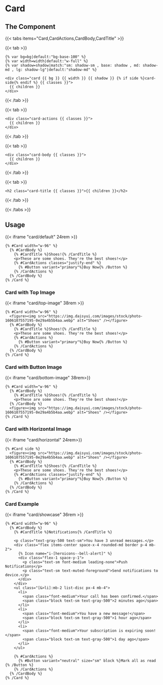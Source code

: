 # Card

## The Component 

{{< tabs items="Card,CardActions,CardBody,CardTitle" >}}

{{< tab >}}
```django {filename="card.html"}
{% var bg=bg|default:"bg-base-100" %}
{% var width=width|default:"w-full" %}
{% var shadow=shadow|match:"sm: shadow-sm , base: shadow , md: shadow-md , lg: shadow-lg"|default:"shadow-md" %}

<div class="card {{ bg }} {{ width }} {{ shadow }} {% if side %}card-side{% endif %} {{ classes }}">
  {{ children }}
</div>
```
{{< /tab >}}

{{< tab >}}
```django {filename="card_actions.html"}
<div class="card-actions {{ classes }}">
  {{ children }}
</div>
```
{{< /tab >}}

{{< tab >}}
```django {filename="card_body.html"}
<div class="card-body {{ classes }}">
  {{ children }}
</div>
```
{{< /tab >}}

{{< tab >}}
```django {filename="card_title.html"}
<h2 class="card-title {{ classes }}">{{ children }}</h2>
```
{{< /tab >}}

{{< /tabs >}}

## Usage

{{< iframe "card/default" 24rem >}}

```django
{% #Card width="w-96" %}
  {% #CardBody %}
    {% #CardTitle %}Shoes!{% /CardTitle %}
    <p>These are some shoes. They're the best shoes!</p>
    {% #CardActions classes="justify-end" %}
      {% #Button variant="primary"%}Buy Now{% /Button %}
    {% /CardActions %}
  {% /CardBody %}
{% /Card %}
```

### Card with Top Image

{{< iframe "card/top-image" 38rem >}}

```django
{% #Card width="w-96" %}
  <figure><img src="https://img.daisyui.com/images/stock/photo-1606107557195-0e29a4b5b4aa.webp" alt="Shoes" /></figure>
  {% #CardBody %}
    {% #CardTitle %}Shoes!{% /CardTitle %}
    <p>These are some shoes. They're the best shoes!</p>
    {% #CardActions %}
      {% #Button variant="primary"%}Buy Now{% /Button %}
    {% /CardActions %}
  {% /CardBody %}
{% /Card %}
```

### Card with Button Image

{{< iframe "card/bottom-image" 38rem>}}

```django
{% #Card width="w-96" %}
  {% #CardBody %}
    {% #CardTitle %}Shoes!{% /CardTitle %}
    <p>These are some shoes. They're the best shoes!</p>
  {% /CardBody %}
  <figure><img src="https://img.daisyui.com/images/stock/photo-1606107557195-0e29a4b5b4aa.webp" alt="Shoes" /></figure>
{% /Card %}
```

### Card with Horizontal Image

{{< iframe "card/horizontal" 24rem>}}

```django
{% #Card side %}
  <figure><img src="https://img.daisyui.com/images/stock/photo-1606107557195-0e29a4b5b4aa.webp" alt="Shoes" /></figure>
  {% #CardBody %}
    {% #CardTitle %}Shoes!{% /CardTitle %}
    <p>These are some shoes. They're the best shoes!</p>
    {% #CardActions classes="justify-end" %}
      {% #Button variant="primary"%}Buy Now{% /Button %}
    {% /CardActions %}
  {% /CardBody %}
{% /Card %}
```

### Card Example

{{< iframe "card/showcase" 36rem >}}

```django
{% #Card width="w-96" %}
  {% #CardBody %}
    {% #CardTitle %}Notifications{% /CardTitle %}

    <p class="text-gray-500 text-sm">You have 3 unread messages.</p>
    <div class="flex items-center space-x-4 rounded-md border p-4 mb-2">
      {% Icon name="i-[heroicons--bell-alert]" %}
      <div class="flex-1 space-y-1">
        <p class="text-sm font-medium leading-none">Push Notifications</p>
        <p class="text-sm text-muted-foreground">Send notifications to device.</p>
      </div>
    </div>
    <ul class="[&>li]:mb-2 list-disc px-4 mb-4">
      <li>
        <span class="font-medium">Your call has been confirmed.</span>
        <span class="block text-sm text-gray-500">2 minutes ago</span>
      </li>
      <li>
        <span class="font-medium">You have a new message!</span>
        <span class="block text-sm text-gray-500">1 hour ago</span>
      </li>
      <li>
        <span class="font-medium">Your subscription is expiring soon!</span>
        <span class="block text-sm text-gray-500">1 day ago</span>
      </li>
    </ul>

    {% #CardActions %}
      {% #Button variant="neutral" size="sm" block %}Mark all as read {% /Button %}
    {% /CardActions %}
  {% /CardBody %}
{% /Card %}
```


